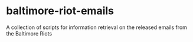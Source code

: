 # baltimore-riot-emails
A collection of scripts for information retrieval on the released emails from the Baltimore Riots
